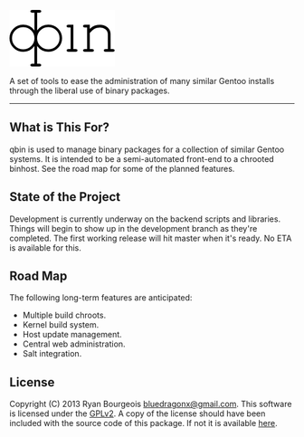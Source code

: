 ![qbin logo](assets/logo.png "qbin logo")

A set of tools to ease the administration of many similar Gentoo installs
through the liberal use of binary packages.

-------------------------------------------------------------------------------

What is This For?
-----------------

qbin is used to manage binary packages for a collection of similar Gentoo
systems. It is intended to be a semi-automated front-end to a chrooted binhost.
See the road map for some of the planned features.


State of the Project
--------------------

Development is currently underway on the backend scripts and libraries. Things
will begin to show up in the development branch as they're completed. The first
working release will hit master when it's ready. No ETA is available for this.


Road Map
--------

The following long-term features are anticipated:

* Multiple build chroots.
* Kernel build system.
* Host update management.
* Central web administration.
* Salt integration.


License
-------
Copyright (C) 2013 Ryan Bourgeois <bluedragonx@gmail.com>.
This software is licensed under the [GPLv2][1]. A copy of the license should
have been included with the source code of this package. If not it is available
[here][1].


[1]: http://www.gnu.org/licenses/gpl-2.0.html "GNU General Public License, version 2"
